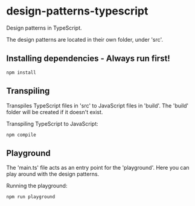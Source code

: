 # design-patterns-typescript
Design patterns in TypeScript.

The design patterns are located in their own folder, under 'src'.

## Installing dependencies - Always run first!
`npm install`

## Transpiling
Transpiles TypeScript files in 'src' to JavaScript files in 'build'.
The 'build' folder will be created if it doesn't exist.

Transpiling TypeScript to JavaScript:

`npm compile`

## Playground
The 'main.ts' file acts as an entry point for the 'playground'.
Here you can play around with the design patterns.

Running the playground:

`npm run playground`